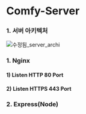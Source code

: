 # Comfy-Server

### 1. 서버 아키텍처

![수정됨_server_archi](https://user-images.githubusercontent.com/72685070/103410350-375a7580-4bae-11eb-9999-6201cb7b14ab.png)


### 1. Nginx
  #### 1) Listen HTTP 80 Port
  #### 2) Listen HTTPS 443 Port

### 2. Express(Node)
